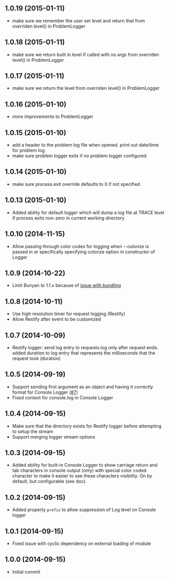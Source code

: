 ## 1.0.19 (2015-01-11)

- make sure we remember the user set level and return that from overriden level() in ProblemLogger

## 1.0.18 (2015-01-11)

- make sure we return built in level if called with no args from overriden level() in ProblemLogger

## 1.0.17 (2015-01-11)

- make sure we return the level from overriden level() in ProblemLogger

## 1.0.16 (2015-01-10)

- more improvements to ProblemLogger

## 1.0.15 (2015-01-10)

- add a header to the problem log file when opened. print out date/time for problem log.
- make sure problem logger exits if no problem logger configured

## 1.0.14 (2015-01-10)

- make sure process.exit override defaults to 0 if not specified

## 1.0.13 (2015-01-10)

- Added ability for default logger which will dump a log file at TRACE level if process exits non-zero in current working directory

## 1.0.10 (2014-11-15)

- Allow passing through color codes for logging when --colorize is passed in or specifically specifying colorize option in constructor of Logger

## 1.0.9 (2014-10-22)

- Limit Bunyan to 1.1.x because of [issue with bundling](https://github.com/appcelerator/appc-logger/commit/af72f1f5f3a14ef96e188620defadcd58b7ce3a4)

## 1.0.8 (2014-10-11)

- Use high resolution timer for request logging (Restify)
- Allow Restify after event to be customized

## 1.0.7 (2014-10-09)

- Restify logger: send log entry to requests.log only after request ends. added duration to log entry that represents the milliseconds that the request took (duration)

## 1.0.5 (2014-09-19)

- Support sending first argument as an object and having it correctly format for Console Logger ([#7](https://github.com/appcelerator/appc-logger/issues/7))
- Fixed context for console.log in Console Logger

## 1.0.4 (2014-09-15)

- Make sure that the directory exists for Restify logger before attempting to setup the stream
- Support merging logger stream options

## 1.0.3 (2014-09-15)

- Added ability for built-in Console Logger to show carriage return and tab characters in console output (only) with special color coded character to make it easier to see these characters visibility.  On by default, but configurable (see doc).

## 1.0.2 (2014-09-15)

- Added property `prefix` to allow suppression of Log level on Console logger

## 1.0.1 (2014-09-15)

- Fixed issue with cyclic dependency on external loading of module

## 1.0.0 (2014-09-15)

- Initial commit
